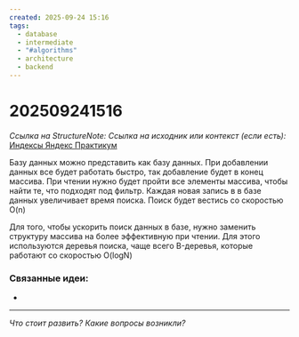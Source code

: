 ```yaml
---
created: 2025-09-24 15:16
tags:
  - database
  - intermediate
  - "#algorithms"
  - architecture
  - backend
---
```

# 202509241516
*Ссылка на StructureNote:*
*Ссылка на исходник или контекст (если есть):* [Индексы Яндекс Практикум](https://practicum.yandex.ru/learn/backend-nodejs/courses/16b47298-e20d-4fde-9619-1ab305039a00/sprints/564238/topics/3850c616-bd4c-4c66-987e-9b4e0b0f135c/lessons/f6814007-d85e-42d1-9bf4-4c341aa02f45/)

Базу данных можно представить как базу данных. При добавлении данных все будет работать быстро, так добавление будет в конец массива. При чтении нужно будет пройти все элементы массива, чтобы найти те, что подходят под фильтр. Каждая новая запись в в базе данных увеличивает время поиска. Поиск будет вестись со скоростью O(n)

Для того, чтобы ускорить поиск данных в базе, нужно заменить структуру массива на более эффективную при чтении. Для этого используются деревья поиска, чаще всего B-деревья, которые работают со скоростью O(logN)
### Связанные идеи:
*   
---

*Что стоит развить? Какие вопросы возникли?*